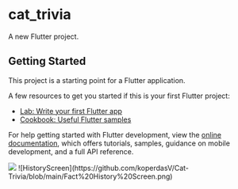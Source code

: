 # cat_trivia

A new Flutter project.

## Getting Started

This project is a starting point for a Flutter application.

A few resources to get you started if this is your first Flutter project:

- [Lab: Write your first Flutter app](https://docs.flutter.dev/get-started/codelab)
- [Cookbook: Useful Flutter samples](https://docs.flutter.dev/cookbook)

For help getting started with Flutter development, view the
[online documentation](https://docs.flutter.dev/), which offers tutorials,
samples, guidance on mobile development, and a full API reference.


<img src="[path/to/screenshot.png](https://github.com/koperdasV/Cat-Trivia/blob/main/Main%20Screen.png)" width="500">
![HistoryScreen](https://github.com/koperdasV/Cat-Trivia/blob/main/Fact%20History%20Screen.png)
